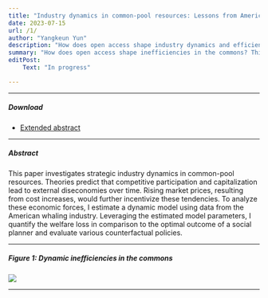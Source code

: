 ```yaml
---
title: "Industry dynamics in common-pool resources: Lessons from American whaling"
date: 2023-07-15 
url: /1/
author: "Yangkeun Yun"
description: "How does open access shape industry dynamics and efficiency in the commons? This paper builds and estimates a dynamic model using data from the American whaling industry." 
summary: "How does open access shape inefficiencies in the commons? This paper builds and estimates a dynamic model using data from the American whaling industry."
editPost:
    Text: "In progress"

---
```


---

##### Download

+ [Extended abstract](/extended_abstract_whaling_commons_ver1.pdf)

---

##### Abstract

This paper investigates strategic industry dynamics in common-pool resources. Theories predict that competitive participation and capitalization lead to external diseconomies over time. Rising market prices, resulting from cost increases, would further incentivize these tendencies. To analyze these economic forces, I estimate a dynamic model using data from the American whaling industry. Leveraging the estimated model parameters, I quantify the welfare loss in comparison to the optimal outcome of a social planner and evaluate various counterfactual policies.

---

##### Figure 1: Dynamic inefficiencies in the commons

![](/Fig1.png)

---
